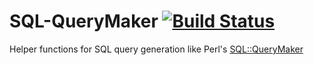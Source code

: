 # SQL-QueryMaker [![Build Status](https://travis-ci.org/pine/crystal-sql-querymaker.svg?branch=master)](https://travis-ci.org/pine/crystal-sql-querymaker)
Helper functions for SQL query generation like Perl's [SQL::QueryMaker](https://github.com/kazuho/SQL-QueryMaker)
